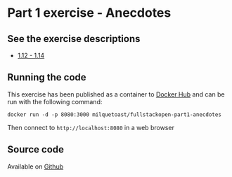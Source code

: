 # Part 1 exercise - Anecdotes

## See the exercise descriptions

  - [1.12 - 1.14](https://fullstackopen.com/en/part1/a_more_complex_state_debugging_react_apps#exercises-1-6-1-14)

## Running the code

This exercise has been published as a container to [Docker Hub](https://hub.docker.com/r/milquetoast/fullstackopen-part1-anecdotes)
and can be run with the following command:

```
docker run -d -p 8080:3000 milquetoast/fullstackopen-part1-anecdotes
```

Then connect to `http://localhost:8080` in a web browser

## Source code 

Available on [Github](https://github.com/dallasyoung/fullstackopen)
